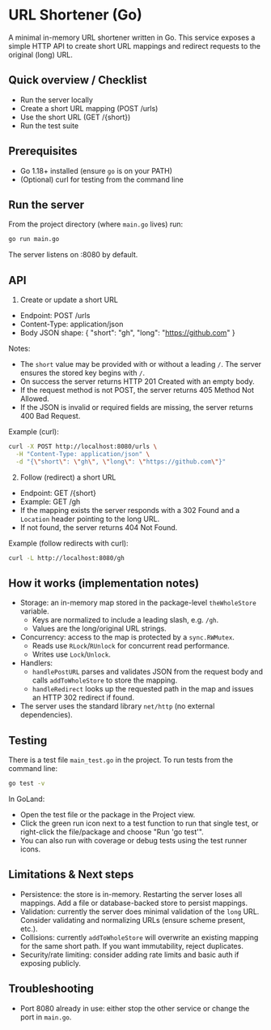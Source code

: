 # URL Shortener (Go)

A minimal in-memory URL shortener written in Go. This service exposes a simple HTTP API to create short URL mappings and redirect requests to the original (long) URL.

## Quick overview / Checklist

- Run the server locally
- Create a short URL mapping (POST /urls)
- Use the short URL (GET /{short})
- Run the test suite

## Prerequisites

- Go 1.18+ installed (ensure `go` is on your PATH)
- (Optional) curl for testing from the command line

## Run the server

From the project directory (where `main.go` lives) run:

```sh
go run main.go
```

The server listens on :8080 by default.

## API

1) Create or update a short URL

- Endpoint: POST /urls
- Content-Type: application/json
- Body JSON shape:
  {
    "short": "gh",
    "long": "https://github.com"
  }

Notes:
- The `short` value may be provided with or without a leading `/`. The server ensures the stored key begins with `/`.
- On success the server returns HTTP 201 Created with an empty body.
- If the request method is not POST, the server returns 405 Method Not Allowed.
- If the JSON is invalid or required fields are missing, the server returns 400 Bad Request.

Example (curl):

```sh
curl -X POST http://localhost:8080/urls \
  -H "Content-Type: application/json" \
  -d "{\"short\": \"gh\", \"long\": \"https://github.com\"}"
```

2) Follow (redirect) a short URL

- Endpoint: GET /{short}
- Example: GET /gh
- If the mapping exists the server responds with a 302 Found and a `Location` header pointing to the long URL.
- If not found, the server returns 404 Not Found.

Example (follow redirects with curl):

```sh
curl -L http://localhost:8080/gh
```

## How it works (implementation notes)

- Storage: an in-memory map stored in the package-level `theWholeStore` variable.
  - Keys are normalized to include a leading slash, e.g. `/gh`.
  - Values are the long/original URL strings.
- Concurrency: access to the map is protected by a `sync.RWMutex`.
  - Reads use `RLock`/`RUnlock` for concurrent read performance.
  - Writes use `Lock`/`Unlock`.
- Handlers:
  - `handlePostURL` parses and validates JSON from the request body and calls `addToWholeStore` to store the mapping.
  - `handleRedirect` looks up the requested path in the map and issues an HTTP 302 redirect if found.
- The server uses the standard library `net/http` (no external dependencies).

## Testing

There is a test file `main_test.go` in the project. To run tests from the command line:

```sh
go test -v
```

In GoLand:
- Open the test file or the package in the Project view.
- Click the green run icon next to a test function to run that single test, or right-click the file/package and choose "Run 'go test'".
- You can also run with coverage or debug tests using the test runner icons.

## Limitations & Next steps

- Persistence: the store is in-memory. Restarting the server loses all mappings. Add a file or database-backed store to persist mappings.
- Validation: currently the server does minimal validation of the `long` URL. Consider validating and normalizing URLs (ensure scheme present, etc.).
- Collisions: currently `addToWholeStore` will overwrite an existing mapping for the same short path. If you want immutability, reject duplicates.
- Security/rate limiting: consider adding rate limits and basic auth if exposing publicly.

## Troubleshooting

- Port 8080 already in use: either stop the other service or change the port in `main.go`.

